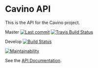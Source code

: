 # Cavino API

This is the API for the Cavino project.

Master [![Last commit](https://badgen.net/github/last-commit/esgi-cavino/api)](https://github.com/esgi-cavino/api) [![Travis Build Status](https://badgen.net/travis/esgi-cavino/api?icon=travis)](https://travis-ci.org/esgi-cavino/api)

Develop [![Build Status](https://travis-ci.org/esgi-cavino/api.svg?branch=develop&)](https://travis-ci.org/esgi-cavino/api)


[![Maintainability](https://api.codeclimate.com/v1/badges/f0ac9b0ae64964902535/maintainability)](https://codeclimate.com/github/esgi-cavino/api/maintainability)


See the [API Documentation](https://esgi-cavino-api.herokuapp.com/api-docs/).